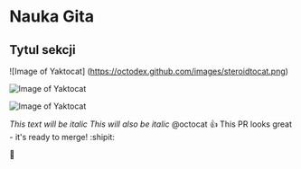 # Nauka Gita

## Tytul sekcji

![Image of Yaktocat]
(https://octodex.github.com/images/steroidtocat.png)

![Image of Yaktocat](https://octodex.github.com/images/yaktocat.png)

![Image of Yaktocat](https://octodex.github.com/images/steroidtocat.png)

*This text will be italic*
_This will also be italic_
@octocat :+1: This PR looks great - it's ready to merge! :shipit:

:see_no_evil:
